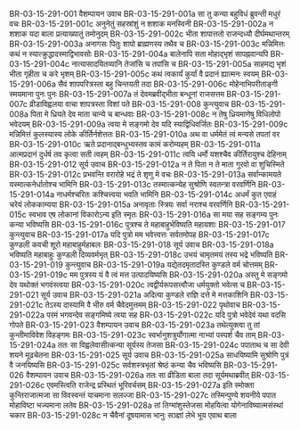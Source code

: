BR-03-15-291-001	वैशम्पायन उवाच
BR-03-15-291-001a	सा तु कन्या बहुविधं ब्रुवन्ती मधुरं वचः
BR-03-15-291-001c	अनुनेतुं सहस्रांशुं न शशाक मनस्विनी
BR-03-15-291-002a	न शशाक यदा बाला प्रत्याख्यातुं तमोनुदम्
BR-03-15-291-002c	भीता शापात्ततो राजन्दध्यौ दीर्घमथान्तरम्
BR-03-15-291-003a	अनागसः पितुः शापो ब्राह्मणस्य तथैव च
BR-03-15-291-003c	मन्निमित्तः कथं न स्यात्क्रुद्धादस्माद्विभावसोः
BR-03-15-291-004a	बालेनापि सता मोहाद्भृशं सापह्नवान्यपि
BR-03-15-291-004c	नात्यासादयितव्यानि तेजांसि च तपांसि च
BR-03-15-291-005a	साहमद्य भृशं भीता गृहीता च करे भृशम्
BR-03-15-291-005c	कथं त्वकार्यं कुर्यां वै प्रदानं ह्यात्मनः स्वयम्
BR-03-15-291-006a	सैवं शापपरित्रस्ता बहु चिन्तयती तदा
BR-03-15-291-006c	मोहेनाभिपरीताङ्गी स्मयमाना पुनः पुनः
BR-03-15-291-007a	तं देवमब्रवीद्भीता बन्धूनां राजसत्तम
BR-03-15-291-007c	व्रीडाविह्वलया वाचा शापत्रस्ता विशां पते
BR-03-15-291-008	कुन्त्युवाच
BR-03-15-291-008a	पिता मे ध्रियते देव माता चान्ये च बान्धवाः
BR-03-15-291-008c	न तेषु ध्रियमाणेषु विधिलोपो भवेदयम्
BR-03-15-291-009a	त्वया मे सङ्गमो देव यदि स्याद्विधिवर्जितः
BR-03-15-291-009c	मन्निमित्तं कुलस्यास्य लोके कीर्तिर्नशेत्ततः
BR-03-15-291-010a	अथ वा धर्ममेतं त्वं मन्यसे तपतां वर
BR-03-15-291-010c	ऋते प्रदानाद्बन्धुभ्यस्तव कामं करोम्यहम्
BR-03-15-291-011a	आत्मप्रदानं दुर्धर्ष तव कृत्वा सती त्वहम्
BR-03-15-291-011c	त्वयि धर्मो यशश्चैव कीर्तिरायुश्च देहिनाम्
BR-03-15-291-012	सूर्य उवाच
BR-03-15-291-012a	न ते पिता न ते माता गुरवो वा शुचिस्मिते
BR-03-15-291-012c	प्रभवन्ति वरारोहे भद्रं ते शृणु मे वचः
BR-03-15-291-013a	सर्वान्कामयते यस्मात्कनेर्धातोश्च भामिनि
BR-03-15-291-013c	तस्मात्कन्येह सुश्रोणि स्वतन्त्रा वरवर्णिनि
BR-03-15-291-014a	नाधर्मश्चरितः कश्चित्त्वया भवति भामिनि
BR-03-15-291-014c	अधर्मं कुत एवाहं चरेयं लोककाम्यया
BR-03-15-291-015a	अनावृताः स्त्रियः सर्वा नराश्च वरवर्णिनि
BR-03-15-291-015c	स्वभाव एष लोकानां विकारोऽन्य इति स्मृतः
BR-03-15-291-016a	सा मया सह सङ्गम्य पुनः कन्या भविष्यसि
BR-03-15-291-016c	पुत्रश्च ते महाबाहुर्भविष्यति महायशाः
BR-03-15-291-017	कुन्त्युवाच
BR-03-15-291-017a	यदि पुत्रो मम भवेत्त्वत्तः सर्वतमोपह
BR-03-15-291-017c	कुण्डली कवची शूरो महाबाहुर्महाबलः
BR-03-15-291-018	सूर्य उवाच
BR-03-15-291-018a	भविष्यति महाबाहुः कुण्डली दिव्यवर्मभृत्
BR-03-15-291-018c	उभयं चामृतमयं तस्य भद्रे भविष्यति
BR-03-15-291-019	कुन्त्युवाच
BR-03-15-291-019a	यद्येतदमृतादस्ति कुण्डले वर्म चोत्तमम्
BR-03-15-291-019c	मम पुत्रस्य यं वै त्वं मत्त उत्पादयिष्यसि
BR-03-15-291-020a	अस्तु मे सङ्गमो देव यथोक्तं भगवंस्त्वया
BR-03-15-291-020c	त्वद्वीर्यरूपसत्त्वौजा धर्मयुक्तो भवेत्स च
BR-03-15-291-021	सूर्य उवाच
BR-03-15-291-021a	अदित्या कुण्डले राज्ञि दत्ते मे मत्तकाशिनि
BR-03-15-291-021c	तेऽस्य दास्यामि वै भीरु वर्म चैवेदमुत्तमम्
BR-03-15-291-022	पृथोवाच
BR-03-15-291-022a	परमं भगवन्देव सङ्गमिष्ये त्वया सह
BR-03-15-291-022c	यदि पुत्रो भवेदेवं यथा वदसि गोपते
BR-03-15-291-023	वैशम्पायन उवाच
BR-03-15-291-023a	तथेत्युक्त्वा तु तां कुन्तीमाविवेश विहङ्गमः
BR-03-15-291-023c	स्वर्भानुशत्रुर्योगात्मा नाभ्यां पस्पर्श चैव ताम्
BR-03-15-291-024a	ततः सा विह्वलेवासीत्कन्या सूर्यस्य तेजसा
BR-03-15-291-024c	पपाताथ च सा देवी शयने मूढचेतना
BR-03-15-291-025	सूर्य उवाच
BR-03-15-291-025a	साधयिष्यामि सुश्रोणि पुत्रं वै जनयिष्यसि
BR-03-15-291-025c	सर्वशस्त्रभृतां श्रेष्ठं कन्या चैव भविष्यसि
BR-03-15-291-026	वैशम्पायन उवाच
BR-03-15-291-026a	ततः सा व्रीडिता बाला तदा सूर्यमथाब्रवीत्
BR-03-15-291-026c	एवमस्त्विति राजेन्द्र प्रस्थितं भूरिवर्चसम्
BR-03-15-291-027a	इति स्मोक्ता कुन्तिराजात्मजा सा विवस्वन्तं याचमाना सलज्जा
BR-03-15-291-027c	तस्मिन्पुण्ये शयनीये पपात मोहाविष्टा भज्यमाना लतेव
BR-03-15-291-028a	तां तिग्मांशुस्तेजसा मोहयित्वा योगेनाविष्यात्मसंस्थां चकार
BR-03-15-291-028c	न चैवैनां दूषयामास भानुः सञ्ज्ञां लेभे भूय एवाथ बाला
